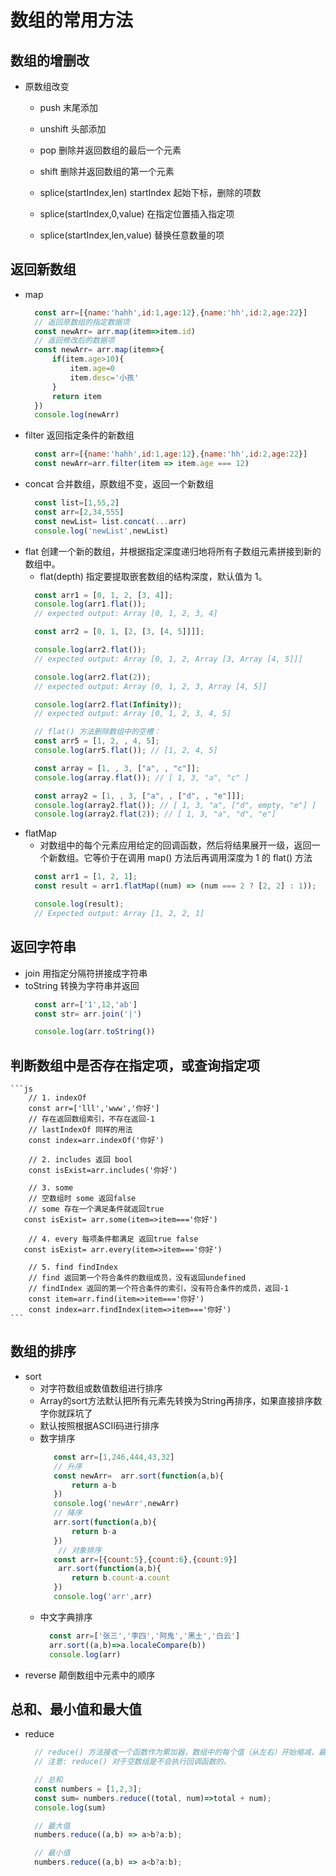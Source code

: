 # 数组的常用方法
## 数组的增删改
* 原数组改变
    - push 末尾添加
    - unshift 头部添加

    - pop 删除并返回数组的最后一个元素
    - shift 删除并返回数组的第一个元素

    - splice(startIndex,len)  startIndex 起始下标，删除的项数
    - splice(startIndex,0,value) 在指定位置插入指定项
    - splice(startIndex,len,value) 替换任意数量的项
## 返回新数组
* map 
  ```js
    const arr=[{name:'hahh',id:1,age:12},{name:'hh',id:2,age:22}]
    // 返回原数组的指定数据项
    const newArr= arr.map(item=>item.id)
    // 返回修改后的数据项
    const newArr= arr.map(item=>{
        if(item.age>10){
            item.age=0
            item.desc='小孩'
        }
        return item
    })
    console.log(newArr)
  ```
* filter 返回指定条件的新数组
  ```js
    const arr=[{name:'hahh',id:1,age:12},{name:'hh',id:2,age:22}]
    const newArr=arr.filter(item => item.age === 12)
  ```
* concat 合并数组，原数组不变，返回一个新数组
  ```js
    const list=[1,55,2]
    const arr=[2,34,555]
    const newList= list.concat(...arr)
    console.log('newList',newList)
  ```
* flat 创建一个新的数组，并根据指定深度递归地将所有子数组元素拼接到新的数组中。
  - flat(depth) 指定要提取嵌套数组的结构深度，默认值为 1。
  ```js
    const arr1 = [0, 1, 2, [3, 4]];
    console.log(arr1.flat());
    // expected output: Array [0, 1, 2, 3, 4]

    const arr2 = [0, 1, [2, [3, [4, 5]]]];

    console.log(arr2.flat());
    // expected output: Array [0, 1, 2, Array [3, Array [4, 5]]]

    console.log(arr2.flat(2));
    // expected output: Array [0, 1, 2, 3, Array [4, 5]]

    console.log(arr2.flat(Infinity));
    // expected output: Array [0, 1, 2, 3, 4, 5]

    // flat() 方法删除数组中的空槽：
    const arr5 = [1, 2, , 4, 5];
    console.log(arr5.flat()); // [1, 2, 4, 5]

    const array = [1, , 3, ["a", , "c"]];
    console.log(array.flat()); // [ 1, 3, "a", "c" ]

    const array2 = [1, , 3, ["a", , ["d", , "e"]]];
    console.log(array2.flat()); // [ 1, 3, "a", ["d", empty, "e"] ]
    console.log(array2.flat(2)); // [ 1, 3, "a", "d", "e"]

  ```
* flatMap
  - 对数组中的每个元素应用给定的回调函数，然后将结果展开一级，返回一个新数组。它等价于在调用 map() 方法后再调用深度为 1 的 flat() 方法
  ```js
    const arr1 = [1, 2, 1];
    const result = arr1.flatMap((num) => (num === 2 ? [2, 2] : 1));

    console.log(result);
    // Expected output: Array [1, 2, 2, 1]
  ```
## 返回字符串
* join 用指定分隔符拼接成字符串
* toString 转换为字符串并返回
  ```js
    const arr=['1',12,'ab']
    const str= arr.join('|')

    console.log(arr.toString())
  ```
## 判断数组中是否存在指定项，或查询指定项
    ```js
        // 1. indexOf
        const arr=['lll','www','你好']
        // 存在返回数组索引，不存在返回-1
        // lastIndexOf 同样的用法
        const index=arr.indexOf('你好') 
        
        // 2. includes 返回 bool
        const isExist=arr.includes('你好')

        // 3. some
        // 空数组时 some 返回false 
        // some 存在一个满足条件就返回true
       const isExist= arr.some(item=>item==='你好')
        
        // 4. every 每项条件都满足 返回true false 
       const isExist= arr.every(item=>item==='你好')

        // 5. find findIndex
        // find 返回第一个符合条件的数组成员，没有返回undefined
        // findIndex 返回的第一个符合条件的索引，没有符合条件的成员，返回-1
        const item=arr.find(item=>item==='你好')
        const index=arr.findIndex(item=>item==='你好')
    ```
## 数组的排序
* sort 
  - 对字符数组或数值数组进行排序
  - Array的sort方法默认把所有元素先转换为String再排序，如果直接排序数字你就踩坑了
  - 默认按照根据ASCII码进行排序
  + 数字排序
    ```js
       const arr=[1,246,444,43,32]
       // 升序
       const newArr=  arr.sort(function(a,b){
           return a-b
       })
       console.log('newArr',newArr)
       // 降序
       arr.sort(function(a,b){
           return b-a
       })
        // 对象排序
       const arr=[{count:5},{count:6},{count:9}]
        arr.sort(function(a,b){
           return b.count-a.count
       })
       console.log('arr',arr)
    ```
  + 中文字典排序
    ```js
      const arr=['张三','李四','阿鬼','黑土','白云']
      arr.sort((a,b)=>a.localeCompare(b))
      console.log(arr)
    ```
* reverse 颠倒数组中元素中的顺序
## 总和、最小值和最大值
* reduce
  ```js
    // reduce() 方法接收一个函数作为累加器，数组中的每个值（从左右）开始缩减，最终计算为一个值。
    // 注意: reduce() 对于空数组是不会执行回调函数的。

    // 总和
    const numbers = [1,2,3];
    const sum= numbers.reduce((total, num)=>total + num);
    console.log(sum)

    // 最大值
    numbers.reduce((a,b) => a>b?a:b);

    // 最小值
    numbers.reduce((a,b) => a<b?a:b);
  ```